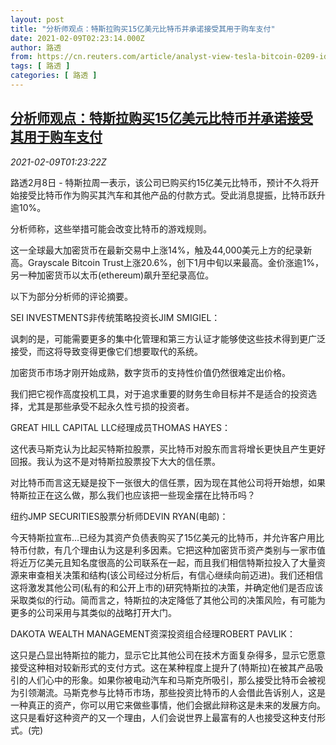 ```yaml
---
layout: post
title: "分析师观点：特斯拉购买15亿美元比特币并承诺接受其用于购车支付"
date: 2021-02-09T02:23:14.000Z
author: 路透
from: https://cn.reuters.com/article/analyst-view-tesla-bitcoin-0209-idCNKBS2A904S
tags: [ 路透 ]
categories: [ 路透 ]
---
```

<!--1612837394000-->
[分析师观点：特斯拉购买15亿美元比特币并承诺接受其用于购车支付](https://cn.reuters.com/article/analyst-view-tesla-bitcoin-0209-idCNKBS2A904S)
------

<div>
<div><i>2021-02-09T01:23:22Z</i></div><p>路透2月8日 - 特斯拉周一表示，该公司已购买约15亿美元比特币，预计不久将开始接受比特币作为购买其汽车和其他产品的付款方式。受此消息提振，比特币跃升逾10%。</p><p>分析师称，这些举措可能会改变比特币的游戏规则。</p><p>这一全球最大加密货币在最新交易中上涨14%，触及44,000美元上方的纪录新高。Grayscale Bitcoin Trust上涨20.6%，创下1月中旬以来最高。金价涨逾1%，另一种加密货币以太币(ethereum)飙升至纪录高位。</p><p>以下为部分分析师的评论摘要。</p><p>SEI INVESTMENTS非传统策略投资长JIM SMIGIEL：</p><p>讽刺的是，可能需要更多的集中化管理和第三方认证才能够使这些技术得到更广泛接受，而这将导致变得更像它们想要取代的系统。</p><p>加密货币市场才刚开始成熟，数字货币的支持性价值仍然很难定出价格。</p><p>我们把它视作高度投机工具，对于追求重要的财务生命目标并不是适合的投资选择，尤其是那些承受不起永久性亏损的投资者。</p><p>GREAT HILL CAPITAL LLC经理成员THOMAS HAYES：</p><p>这代表马斯克认为比起买特斯拉股票，买比特币对股东而言将增长更快且产生更好回报。我认为这不是对特斯拉股票投下大大的信任票。</p><p>对比特币而言这无疑是投下一张很大的信任票，因为现在其他公司将开始想，如果特斯拉正在这么做，那么我们也应该把一些现金摆在比特币吗？</p><p>纽约JMP SECURITIES股票分析师DEVIN RYAN(电邮)：</p><p>今天特斯拉宣布...已经为其资产负债表购买了15亿美元的比特币，并允许客户用比特币付款，有几个理由认为这是利多因素。它把这种加密货币资产类别与一家市值将近万亿美元且知名度很高的公司联系在一起，而且我们相信特斯拉投入了大量资源来审查相关决策和结构(该公司经过分析后，有信心继续向前迈进)。我们还相信这将激发其他公司(私有的和公开上市的)研究特斯拉的决策，并确定他们是否应该采取类似的行动。简而言之，特斯拉的决定降低了其他公司的决策风险，有可能为更多的公司采用与其类似的战略打开大门。</p><p>DAKOTA WEALTH MANAGEMENT资深投资组合经理ROBERT PAVLIK：</p><p>这只是凸显出特斯拉的能力，显示它比其他公司在技术方面复杂得多，显示它愿意接受这种相对较新形式的支付方式。这在某种程度上提升了(特斯拉)在被其产品吸引的人们心中的形象。如果你被电动汽车和马斯克所吸引，那么接受比特币会被视为引领潮流。马斯克参与比特币市场，那些投资比特币的人会借此告诉别人，这是一种真正的资产，你可以用它来做些事情，他们会据此辩称这是未来的发展方向。这只是看好这种资产的又一个理由，人们会说世界上最富有的人也接受这种支付形式。(完)</p>
</div>

